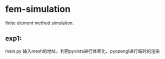 # fem-simulation
finite element method simulation.

## exp1:

main.py 输入mesh的地址，利用pyvista进行体素化，pyopengl进行临时的渲染